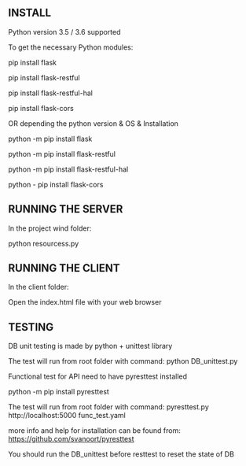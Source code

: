 INSTALL
-------

Python version 3.5 / 3.6 supported

To get the necessary Python modules:

pip install flask

pip install flask-restful

pip install flask-restful-hal

pip install flask-cors

OR depending the python version & OS & Installation


python -m pip install flask

python -m pip install flask-restful

python -m pip install flask-restful-hal

python - pip install flask-cors


RUNNING THE SERVER
------------------

In the project wind folder:

python resourcess.py


RUNNING THE CLIENT
------------------

In the client folder:

Open the index.html file with your web browser


TESTING
-------

DB unit testing is made by python + unittest library

The test will run from root folder with command: python DB_unittest.py


Functional test for API need to have pyresttest installed

python -m pip install pyresttest

The test will run from root folder with command: pyresttest.py http://localhost:5000 func_test.yaml

more info and help for installation can be found from: 
https://github.com/svanoort/pyresttest

You should run the DB_unittest before resttest to reset the state of DB
